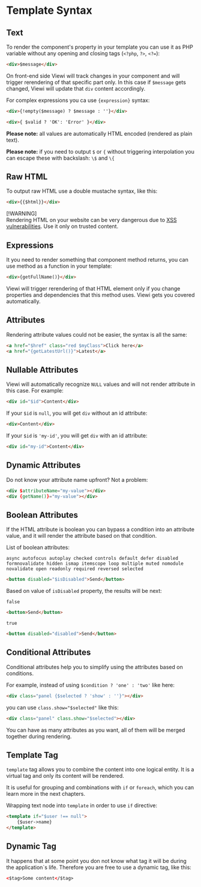 # Template Syntax

## Text

To render the component's property in your template you can use it as PHP variable without any opening and closing tags (`<?php`, `?>`, `<?=`):

```html
<div>$message</div>
```

On front-end side Viewi will track changes in your component and will trigger rerendering of that specific part only. In this case if `$message` gets changed, Viewi will update that `div` content accordingly.

For complex expressions you ca use `{expression}` syntax:

```html
<div>{!empty($message) ? $message : ''}</div>
```

```html
<div>{ $valid ? 'OK': 'Error' }</div>
```

**Please note:** all values are automatically HTML encoded (rendered as plain text).

**Please note:** if you need to output `$` or `{` without triggering interpolation you can escape these with backslash: `\$` and `\{`

## Raw HTML

To output raw HTML use a double mustache syntax, like this:

```html
<div>{{$html}}</div>
```

[!WARNING]  
Rendering HTML on your website can be very dangerous due to <a target="_blank" href="https://en.wikipedia.org/wiki/Cross-site_scripting" rel="noopener noreferrer">XSS vulnerabilities</a>. Use it only on trusted content.

## Expressions

It you need to render something that component method returns, you can use method as a function in your template:

```html
<div>{getFullName()}</div>
```

Viewi will trigger rerendering of that HTML element only if you change properties and dependencies that this method uses. Viewi gets you covered automatically.

## Attributes

Rendering attribute values could not be easier, the syntax is all the same:

```html
<a href="$href" class="red $myClass">Click here</a>
<a href="{getLatestUrl()}">Latest</a>
```

## Nullable Attributes

Viewi will automatically recognize `NULL` values and will not render attribute in this case. For example:

```html
<div id="$id">Content</div>
```

If your `$id` is `null`, you will get `div` without an id attribute:

```html
<div>Content</div>
```

If your `$id` is `'my-id'`, you will get `div` with an id attribute:

```html
<div id="my-id">Content</div>
```

## Dynamic Attributes

Do not know your attribute name upfront? Not a problem:

```html
<div $attributeName="my-value"></div>
<div {getName()}="my-value"></div>
```

## Boolean Attributes

If the HTML attribute is boolean you can bypass a condition into an attribute value, and it will render the attribute based on that condition. 

List of boolean attributes: 

```
async autofocus autoplay checked controls default defer disabled formnovalidate hidden ismap itemscope loop multiple muted nomodule novalidate open readonly required reversed selected
```

```html
<button disabled="$isDisabled">Send</button>
```

Based on value of `isDisabled` property, the results will be next:

`false`

```html
<button>Send</button>
```

`true`

```html
<button disabled="disabled">Send</button>
```

## Conditional Attributes

Conditional attributes help you to simplify using the attributes based on conditions. 

For example, instead of using `$condition ? 'one' : 'two'` like here:

```html
<div class="panel {$selected ? 'show' : ''}"></div>
```

you can use `class.show="$selected"` like this:

```html
<div class="panel" class.show="$selected"></div>
```

You can have as many attributes as you want, all of them will be merged together during rendering.

## Template Tag

`template` tag allows you to combine the content into one logical entity. It is a virtual tag and only its content will be rendered.

It is useful for grouping and combinations with `if` or `foreach`, which you can learn more in the next chapters.

Wrapping text node into `template` in order to use `if` directive:

```html
<template if="$user !== null">
    {$user->name}
</template>
```

## Dynamic Tag

It happens that at some point you don not know what tag it will be during the application`s life. Therefore you are free to use a dynamic tag, like this:

```html
<$tag>Some content</$tag>
```